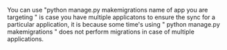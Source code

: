You can use "python manage.py makemigrations name of app you are targeting " is case you have multiple applicatons to ensure the sync for a particular application, it is because some time's using " python manage.py makemigrations " does not perform migrations in case of multiple applications.
